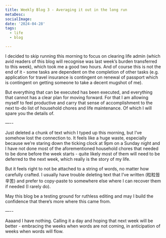```yaml
---
title: Weekly Blog 3 - Averaging it out in the long run
metaDesc: 
socialImage:  
date: '2024-04-28'
tags:
  - life
  - blog

--- 
```


I decided to skip running this morning to focus on clearing life admin (which avid readers of this blog will recognise was last week’s burden transferred to this week), which took me a good two hours. And of course this is not the end of it - some tasks are dependent on the completion of other tasks (e.g. application for travel insurance is contingent on renewal of passport which is contingent on getting someone to take a decent mugshot of me). 

But everything that can be executed has been executed, and everything that cannot has a clear plan for moving forward. For that I am allowing myself to feel productive and carry that sense of accomplishment to the next to-do list of household chores and life maintenance. Of which I will spare you the details of. 

—--

Just deleted a chunk of text which I typed up this morning, but I’ve somehow lost the connection to. It feels like a huge waste, especially because we’re staring down the ticking clock at 9pm on a Sunday night and I have not done most of the aforementioned household chores that needed to be done before the week starts - quite likely most of them will need to be deferred to the next week, which really is the story of my life. 

But it feels right to not be attached to a string of words, no matter how carefully crafted. I usually have trouble deleting text that I’ve written (粒粒皆辛苦) and prefer to copy-paste to somewhere else where I can recover them if needed (I rarely do). 

May this blog be a testing ground for ruthless editing and may I build the confidence that there’s more where this came from. 

—--

Aaaand I have nothing. Calling it a day and hoping that next week will be better - embracing the weeks when words are not coming, in anticipation of weeks when words will flow. 